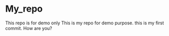 # My_repo
This repo is for demo only
This is my repo for demo purpose.
this is my first commit.
How are you?
